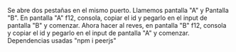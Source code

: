 Se abre dos pestañas en el mismo puerto. Llamemos pantalla "A" y Pantalla "B". En pantalla "A" f12, consola, copiar el id y pegarlo en el input de pantalla "B" y comenzar. Ahora hacer al reves, en pantalla "B" f12, consola y copiar el id y pegarlo en el input de pantalla "A" y comenzar. 
Dependencias usadas "npm i peerjs"
